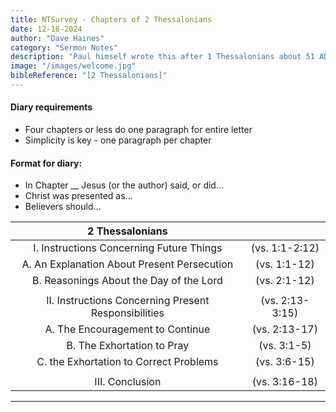 ```yaml
---
title: NTSurvey - Chapters of 2 Thessalonians
date: 12-18-2024
author: "Dave Haines"
category: "Sermon Notes"
description: "Paul himself wrote this after 1 Thessalonians about 51 AD. It addresses 2 things, first that the Day of the Lord has not come, and second was dealing with problem believers."
image: "/images/welcome.jpg"
bibleReference: "[2 Thessalonians]"
---
```


#### Diary requirements
- Four chapters or less do one paragraph for entire letter
- Simplicity is key - one paragraph per chapter

#### Format for diary:
- In Chapter __ Jesus (or the author) said, or did...
- Christ was presented as...
- Believers should...

| **2 Thessalonians** | | 
|:-------:|:-------:|
| I. Instructions Concerning Future Things | (vs. 1:1-2:12) |
| A. An Explanation About Present Persecution | (vs. 1:1-12) |
| B. Reasonings About the Day of the Lord | (vs. 2:1-12) |
| | |
| II. Instructions Concerning Present Responsibilities | (vs. 2:13-3:15) |
| A. The Encouragement to Continue | (vs. 2:13-17) |
| B. The Exhortation to Pray | (vs. 3:1-5) |
| C. the Exhortation to Correct Problems | (vs. 3:6-15) |
| | |
| III. Conclusion | (vs. 3:16-18) |

---


